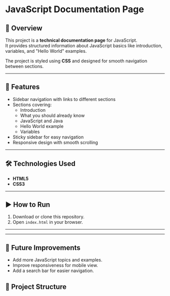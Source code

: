 # JavaScript Documentation Page

## 📖 Overview
This project is a **technical documentation page** for JavaScript.  
It provides structured information about JavaScript basics like introduction, variables, and "Hello World" examples.  

The project is styled using **CSS** and designed for smooth navigation between sections.

---

## 🚀 Features
- Sidebar navigation with links to different sections
- Sections covering:
  - Introduction
  - What you should already know
  - JavaScript and Java
  - Hello World example
  - Variables
- Sticky sidebar for easy navigation
- Responsive design with smooth scrolling

---

## 🛠️ Technologies Used
- **HTML5**  
- **CSS3**  

---

## ▶️ How to Run
1. Download or clone this repository.  
2. Open `index.html` in your browser.  

---

---

## 📌 Future Improvements
- Add more JavaScript topics and examples.
- Improve responsiveness for mobile view.
- Add a search bar for easier navigation.


## 📂 Project Structure
